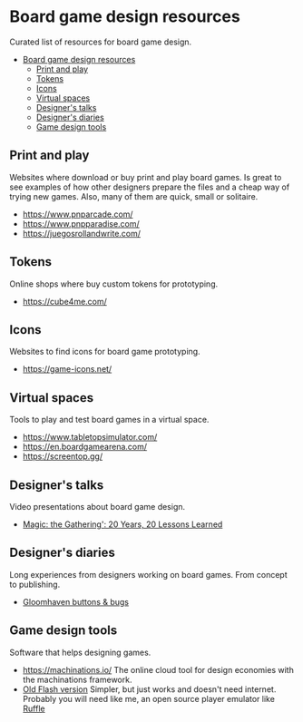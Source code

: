 # Board game design resources

Curated list of resources for board game design.

- [Board game design resources](#board-game-design-resources)
  - [Print and play](#print-and-play)
  - [Tokens](#tokens)
  - [Icons](#icons)
  - [Virtual spaces](#virtual-spaces)
  - [Designer's talks](#designers-talks)
  - [Designer's diaries](#designers-diaries)
  - [Game design tools](#game-design-tools)

## Print and play

Websites where download or buy print and play board games. Is great to see examples of how other designers prepare the files and a cheap way of trying new games. Also, many of them are quick, small or solitaire.

- <https://www.pnparcade.com/>
- <https://www.pnpparadise.com/>
- <https://juegosrollandwrite.com/>

## Tokens

Online shops where buy custom tokens for prototyping.

- <https://cube4me.com/>

## Icons

Websites to find icons for board game prototyping.

- <https://game-icons.net/>

## Virtual spaces

Tools to play and test board games in a virtual space.

- <https://www.tabletopsimulator.com/>
- <https://en.boardgamearena.com/>
- <https://screentop.gg/>

## Designer's talks

Video presentations about board game design.

- [Magic: the Gathering': 20 Years, 20 Lessons Learned](https://www.youtube.com/watch?v=QHHg99hwQGY)

## Designer's diaries

Long experiences from designers working on board games. From concept to publishing.

- [Gloomhaven buttons & bugs](https://cephalofair.com/blogs/blog/cephalofair-designer-diary-issue-5-buttons-bugs)

## Game design tools

Software that helps designing games.

- <https://machinations.io/> The online cloud tool for design economies with the machinations framework.
- [Old Flash version](https://github.com/DleanJeans/Machinations) Simpler, but just works and doesn't need internet. Probably you will need like me, an open source player emulator like [Ruffle](https://ruffle.rs/)
